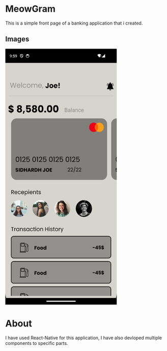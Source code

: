 # MeowGram

This is a simple front page of a banking application that i created. 



## Images

<img src="https://github.com/SidhardhJoe/Banking-Application/blob/master/assets/Screenshot_1716179400.png" width="350" height="800" /> 




# About
I have used React-Native for this application, I have also devloped multiple components to specific parts.

